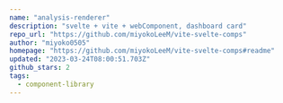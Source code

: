 ```yaml
---
name: "analysis-renderer"
description: "svelte + vite + webComponent, dashboard card"
repo_url: "https://github.com/miyokoLeeM/vite-svelte-comps"
author: "miyoko0505"
homepage: "https://github.com/miyokoLeeM/vite-svelte-comps#readme"
updated: "2023-03-24T08:00:51.703Z"
github_stars: 2
tags: 
  - component-library
---
```


